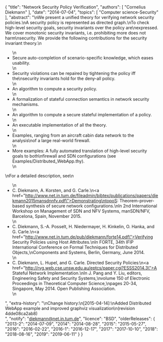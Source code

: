 {
    "title": "Network Security Policy Verification",
    "authors": [
        "Cornelius Diekmann"
    ],
    "date": "2014-07-04",
    "topics": [
        "Computer science-Security"
    ],
    "abstract": "\nWe present a unified theory for verifying network security policies.\nA security policy is represented as directed graph.\nTo check high-level security goals, security invariants over the policy are\nexpressed. We cover monotonic security invariants, i.e. prohibiting more does not harm\nsecurity. We provide the following contributions for the security invariant theory.\n<ul>\n<li>Secure auto-completion of scenario-specific knowledge, which eases usability.</li>\n<li>Security violations can be repaired by tightening the policy iff the\nsecurity invariants hold for the deny-all policy.</li>\n<li>An algorithm to compute a security policy.</li>\n<li>A formalization of stateful connection semantics in network security mechanisms.</li>\n<li>An algorithm to compute a secure stateful implementation of a policy.</li>\n<li>An executable implementation of all the theory.</li>\n<li>Examples, ranging from an aircraft cabin data network to the analysis\nof a large real-world firewall.</li>\n<li>More examples: A fully automated translation of high-level security goals to both\nfirewall and SDN configurations (see Examples/Distributed_WebApp.thy).</li>\n</ul>\nFor a detailed description, see\n<ul>\n<li>C. Diekmann, A. Korsten, and G. Carle.\n<a href=\"http://www.net.in.tum.de/fileadmin/bibtex/publications/papers/diekmann2015mansdnnfv.pdf\">Demonstrating\ntopoS: Theorem-prover-based synthesis of secure network configurations.</a>\nIn 2nd International Workshop on Management of SDN and NFV Systems, manSDN/NFV, Barcelona, Spain, November 2015.</li>\n<li>C. Diekmann, S.-A. Posselt, H. Niedermayer, H. Kinkelin, O. Hanka, and G. Carle.\n<a href=\"http://www.net.in.tum.de/pub/diekmann/forte14.pdf\">Verifying Security Policies using Host Attributes.</a>\nIn FORTE, 34th IFIP International Conference on Formal Techniques for Distributed Objects,\nComponents and Systems, Berlin, Germany, June 2014.</li>\n<li>C. Diekmann, L. Hupel, and G. Carle. Directed Security Policies:\n<a href=\"http://rvg.web.cse.unsw.edu.au/eptcs/paper.cgi?ESSS2014.3\">A Stateful Network Implementation.</a>\nIn J. Pang and Y. Liu, editors, Engineering Safety and Security Systems,\nvolume 150 of Electronic Proceedings in Theoretical Computer Science,\npages 20-34, Singapore, May 2014. Open Publishing Association.</li>\n</ul>",
    "extra-history": "\nChange history:\n[2015-04-14]:\nAdded Distributed WebApp example and improved graphviz visualization\n(revision 4dde08ca2ab8)<br>",
    "notify": "diekmann@net.in.tum.de",
    "licence": "BSD",
    "olderReleases": {
        "2013-2": "2014-07-09",
        "2014": "2014-08-28",
        "2015": "2015-05-27",
        "2016": "2016-02-22",
        "2016-1": "2016-12-17",
        "2017": "2017-10-10",
        "2018": "2018-08-16",
        "2019": "2019-06-11"
    }
}
